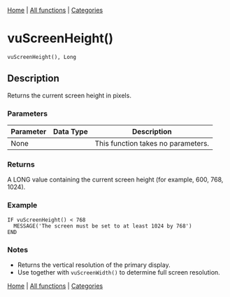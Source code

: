 [Home](../index.md) | [All functions](index.md) | [Categories](../categories/index.md)

# vuScreenHeight()

```Prototype
vuScreenHeight(), Long
```


## Description
Returns the current screen height in pixels.

### Parameters

| Parameter | Data Type | Description |
|-----------|-----------|-------------|
| None      |          | This function takes no parameters. |

### Returns
A LONG value containing the current screen height (for example, 600, 768, 1024).

### Example

```Clarion
IF vuScreenHeight() < 768
  MESSAGE('The screen must be set to at least 1024 by 768')
END
```

### Notes
- Returns the vertical resolution of the primary display.  
- Use together with `vuScreenWidth()` to determine full screen resolution.

[Home](../index.md) | [All functions](index.md) | [Categories](../categories/index.md)
